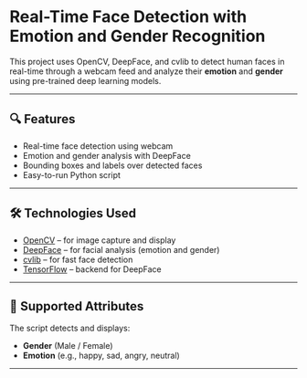 # Real-Time Face Detection with Emotion and Gender Recognition

This project uses OpenCV, DeepFace, and cvlib to detect human faces in real-time through a webcam feed and analyze their **emotion** and **gender** using pre-trained deep learning models.

---

## 🔍 Features

- Real-time face detection using webcam
- Emotion and gender analysis with DeepFace
- Bounding boxes and labels over detected faces
- Easy-to-run Python script

---

## 🛠️ Technologies Used

- [OpenCV](https://opencv.org/) – for image capture and display
- [DeepFace](https://github.com/serengil/deepface) – for facial analysis (emotion and gender)
- [cvlib](https://www.cvlib.net/) – for fast face detection
- [TensorFlow](https://www.tensorflow.org/) – backend for DeepFace

---

## 🧪 Supported Attributes

The script detects and displays:

- **Gender** (Male / Female)
- **Emotion** (e.g., happy, sad, angry, neutral)

---

